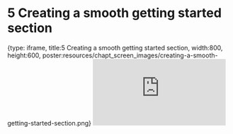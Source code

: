 # 5 Creating a smooth getting started section
 
{type: iframe, title:5 Creating a smooth getting started section, width:800, height:600, poster:resources/chapt_screen_images/creating-a-smooth-getting-started-section.png}
![](https://jhudatascience.org/Documentation_and_Usability//no_toc/creating-a-smooth-getting-started-section.html)
 

 
